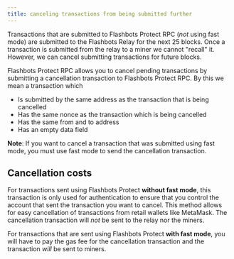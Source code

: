 ```yaml
---
title: canceling transactions from being submitted further
---
```


Transactions that are submitted to Flashbots Protect RPC (*not* using fast mode) are submitted to the Flashbots Relay for the next 25 blocks. Once a transaction is submitted from the relay to a miner we cannot "recall" it. However, we can cancel submitting transactions for future blocks.

Flashbots Protect RPC allows you to cancel pending transactions by submitting a cancellation transaction to Flashbots Protect RPC. By this we mean a transaction which

- Is submitted by the same address as the transaction that is being cancelled
- Has the same nonce as the transaction which is being cancelled
- Has the same from and to address
- Has an empty data field

**Note**: If you want to cancel a transaction that was submitted using fast mode, you must use fast mode to send the cancellation transaction.

## Cancellation costs

For transactions sent using Flashbots Protect **without fast mode**, this transaction is only used for authentication to ensure that you control the account that sent the transaction you want to cancel. This method allows for easy cancellation of transactions from retail wallets like MetaMask. The cancellation transaction will *not* be sent to the relay nor the miners.

For transactions that are sent using Flashbots Protect **with fast mode**, you will have to pay the gas fee for the cancellation transaction and the transaction *will* be sent to miners.
